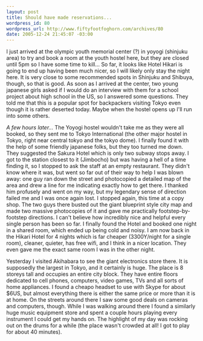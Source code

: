 ```yaml
--- 
layout: post
title: Should have made reservations...
wordpress_id: 80
wordpress_url: http://www.fiftyfootfoghorn.com/archives/80
date: 2005-12-24 21:45:07 -03:00
---
```

I just arrived at the olympic youth memorial center (?) in yoyogi (shinjuku area) to try and book a room at the youth hostel here, but they are closed until 5pm so I have some time to kill... So far, it looks like Hotel Hikari is going to end up having been much nicer, so I will likely only stay the night here. It is very close to some recommended spots in Shinjuku and Shibuya, though, so that is good. As soon as I arrived at the center, two young japanese girls asked if I would do an interview with them for a school project about high school in the US, so I answered some questions. They told me that this is a popular spot for backpackers visiting Tokyo even though it is rather deserted today. Maybe when the hostel opens up I'll run into some others.

<em>A few hours later...</em>
The Yoyogi hostel wouldn't take me as they were all booked, so they sent me to Tokyo International (the other major hostel in Tokyo, right near central tokyo and the tokyo dome). I finally found it with the help of some friendly japanese folks, but they too turned me down. They suggested the Sakura Hotel which is only two subway stops away. I got to the station closest to it (Jimbocho) but was having a hell of a time finding it, so I stopped to ask the staff at an empty restaurant. They didn't know where it was, but went so far out of their way to help I was blown away: one guy ran down the street and photocopied a detailed map of the area and drew a line for me indicating exactly how to get there. I thanked him profusely and went on my way, but my legendary sense of direction failed me and I was once again lost. I stopped again, this time at a copy shop. The two guys there busted out the giant blueprint style city map and made two massive photocopies of it and gave me practically footstep-by-footstep directions. I can't believe how incredibly nice and helpful every single person has been so far. I finally found the Hotel and booked one night in a shared room, which ended up being cold and noisy. I am now back in the Hikari Hotel for 4 nights which is far cheaper (3300Y/night for a single room), cleaner, quieter, has free wifi, and I think in a nicer location. They even gave me the exact same room I was in the other night.

Yesterday I visited Akihabara to see the giant electronics store there. It is supposedly the largest in Tokyo, and it certainly is huge. The place is 8 storeys tall and occupies an entire city block. They have entire floors dedicated to cell phones, computers, video games, TVs and all sorts of home appliances. I found a cheapo headset to use with Skype for about $6US, but almost everything there is either the same price or more than it is at home. On the streets around there I saw some good deals on cameras and computers, though. While I was walking around there I found a similarly huge music equipment store and spent a couple hours playing every instrument I could get my hands on. The highlight of my day was rocking out on the drums for a while (the place wasn't crowded at all! I got to play for about 40 minutes).
